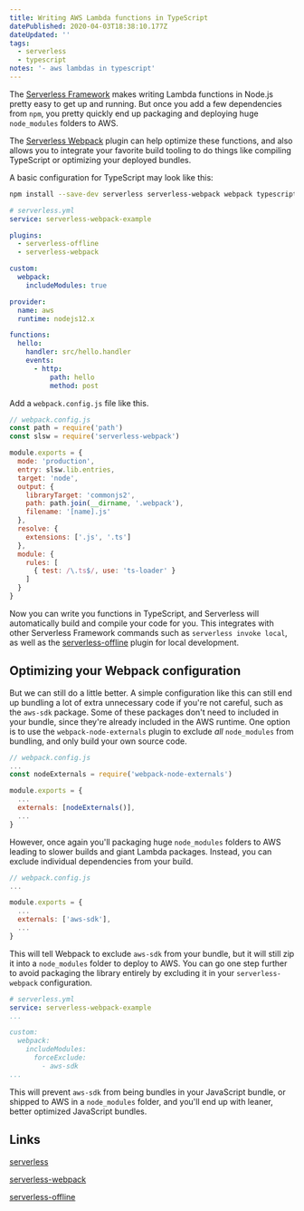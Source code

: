 ```yaml
---
title: Writing AWS Lambda functions in TypeScript
datePublished: 2020-04-03T18:38:10.177Z
dateUpdated: ''
tags:
  - serverless
  - typescript
notes: '- aws lambdas in typescript'
---
```

The [Serverless Framework][serverless] makes writing Lambda functions in Node.js pretty easy to get up and running. But once you add a few dependencies from `npm`, you pretty quickly end up packaging and deploying huge `node_modules` folders to AWS.

The [Serverless Webpack][serverless-webpack] plugin can help optimize these functions, and also allows you to integrate your favorite build tooling to do things like compiling TypeScript or optimizing your deployed bundles.

A basic configuration for TypeScript may look like this:

```bash
npm install --save-dev serverless serverless-webpack webpack typescript ts-loader
```

```yml
# serverless.yml
service: serverless-webpack-example

plugins:
  - serverless-offline
  - serverless-webpack

custom:
  webpack:
    includeModules: true

provider:
  name: aws
  runtime: nodejs12.x

functions:
  hello:
    handler: src/hello.handler
    events:
      - http:
          path: hello
          method: post
```

Add a `webpack.config.js` file like this.

```js
// webpack.config.js
const path = require('path')
const slsw = require('serverless-webpack')

module.exports = {
  mode: 'production',
  entry: slsw.lib.entries,
  target: 'node',
  output: {
    libraryTarget: 'commonjs2',
    path: path.join(__dirname, '.webpack'),
    filename: '[name].js'
  },
  resolve: {
    extensions: ['.js', '.ts']
  },
  module: {
    rules: [
      { test: /\.ts$/, use: 'ts-loader' }
    ]
  }
}
```

Now you can write you functions in TypeScript, and Serverless will automatically build and compile your code for you. This integrates with other Serverless Framework commands such as `serverless invoke local`, as well as the [serverless-offline] plugin for local development.

## Optimizing your Webpack configuration

But we can still do a little better. A simple configuration like this can still end up bundling a lot of extra unnecessary code if you're not careful, such as the `aws-sdk` package. Some of these packages don't need to included in your bundle, since they're already included in the AWS runtime. One option is to use the `webpack-node-externals` plugin to exclude *all* `node_modules` from bundling, and only build your own source code.

```js
// webpack.config.js
...
const nodeExternals = require('webpack-node-externals')

module.exports = {
  ...
  externals: [nodeExternals()],
  ...
}
```

However, once again you'll packaging huge `node_modules` folders to AWS leading to slower builds and giant Lambda packages. Instead, you can exclude individual dependencies from your build.

```js
// webpack.config.js
...

module.exports = {
  ...
  externals: ['aws-sdk'],
  ...
}
```

This will tell Webpack to exclude `aws-sdk` from your bundle, but it will still zip it into a `node_modules` folder to deploy to AWS. You can go one step further to avoid packaging the library entirely by excluding it in your `serverless-webpack` configuration.

```yml
# serverless.yml
service: serverless-webpack-example
...

custom:
  webpack:
    includeModules:
      forceExclude:
        - aws-sdk
...
```

This will prevent `aws-sdk` from being bundles in your JavaScript bundle, or shipped to AWS in a `node_modules` folder, and you'll end up with leaner, better optimized JavaScript bundles.

## Links

[serverless]

[serverless-webpack]

[serverless-offline]

[serverless]: https://serverless.com/
[serverless-webpack]: https://github.com/serverless-heaven/serverless-webpack
[serverless-offline]: https://github.com/dherault/serverless-offline

